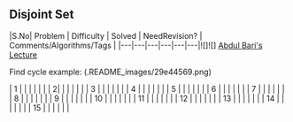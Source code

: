 ## Disjoint Set



 |S.No| Problem | Difficulty | Solved | NeedRevision?  | Comments/Algorithms/Tags  |
 |---|---|---|---|---|---|![]![]
 [Abdul Bari's Lecture](https://www.youtube.com/watch?v=wU6udHRIkcc)
 
 
 Find cycle example:
 (.README_images/29e44569.png)
 
  | 1 | | | | | |
  | 2| | | | | |
  | 3 | | | | | |
  | 4 | | | | | |
  | 5 | | | | | |
  | 6 | | | | | |
  | 7 | | | | | |
  | 8 | | | | | |
  | 9 | | | | | |
  | 10 | | | | | |
  | 11 | | | | | |
  | 12 | | | | | |
  | 13 | | | | | |
  | 14 | | | | | |
  | 15 | | | | | |